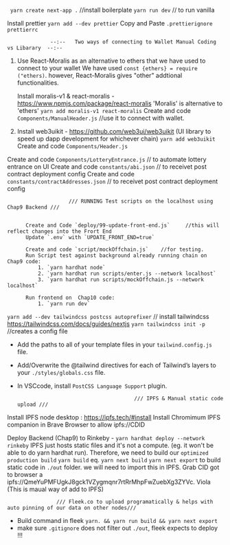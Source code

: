 ` yarn create next-app .`           //install boilerplate
`yarn run dev`                      // to run vanilla

Install prettier
                `yarn add --dev prettier`
Copy and Paste 
                `.prettierignore`
                `prettierrc`



                  --:--   Two ways of connecting to Wallet Manual Coding vs Libarary  --:--
1) 
    Use React-Moralis as an alternative to ethers that we have used to connect to your wallet
    We have used `const {ethers} = require ("ethers)`. however, React-Moralis gives "other" addtional functionalities.

    Install moralis-v1 & react-moralis - https://www.npmjs.com/package/react-moralis 'Moralis' is alternative to 'ethers'
    `yarn add moralis-v1 react-moralis`
Create and code `Components/ManualHeader.js` //use it to connect with wallet.
   

2) 
     Install web3uikit -  https://github.com/web3ui/web3uikit (UI library to speed up  dapp development for whichever  chain)
     `yarn add web3uikit`
     Create and code `Components/Header.js`

Create and code `Components/LotteryEntrance.js` // to automate lottery entrance on UI
Create and code `constants/abi.json` // to receivet post contract deployment config
Create and code `constants/contractAddresses.json` // to receivet post contract deployment config


                        /// RUNNING Test scripts on the localhost using Chap9 Backend ///


          Create and Code `deploy/99-update-front-end.js`     //this will reflect changes into the Frort End 
          Update `.env` with `UPDATE_FRONT_END=true`

          Create and code `script/mockOffchain.js`    //for testing.
          Run Script test against background already running chain on Chap9 code:
              1. `yarn hardhat node`
              2. `yarn hardhat run scripts/enter.js --network localhost`
              3. `yarn hardhat run scripts/mockOffchain.js --network localhost`

          Run frontend on  Chap10 code:
              1. `yarn run dev`

`yarn add --dev tailwindcss postcss autoprefixer` // install tailwindcss https://tailwindcss.com/docs/guides/nextjs
`yarn tailwindcss init -p` //creates a config file
- Add the paths to all of your template files in your `tailwind.config.js` file.
- Add/Overwrite the @tailwind directives for each of Tailwind’s layers to your `./styles/globals.css` file.
- In VSCcode, install `PostCSS Language Support` plugin.



                                            /// IPFS & Manual static code upload ///
Install IPFS node desktop : https://ipfs.tech/#install
Install Chromimum IPFS companion in Brave Browser to allow ipfs://CDID

Deploy Backend (Chap9) to Rinkeby - `yarn hardhat deploy --network rinkeby`
IPFS just hosts static files and it's not a compute. (eg. it won't be able to do yarn hardhat run). Therefore, we need to build our `optimized production build`
`yarn build` eq. `yarn next build`
`yarn next export`  to build static code in `./out` folder. we will need to import this in IPFS. Grab CID
got to browser a ipfs://QmeYuPMFUgkJ8gck1VZygmqnr7rtRrMhpFwZuebXg3ZYVc. Viola  (This is maual way of add to IPFS)

                    /// Fleek.co to upload programatically & helps with auto pinning of our data on other nodes///
- Build command in fleek `yarn. && yarn run build && yarn next export`
- make sure `.gitignore` does not filter out `./out`, fleek expects to deploy !!!